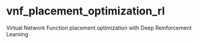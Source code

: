 # vnf_placement_optimization_rl
Virtual Network Function placement optimization with Deep Reinforcement Learning

